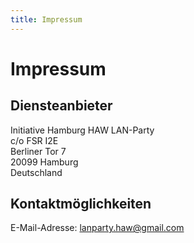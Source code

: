 ```yaml
---
title: Impressum
---
```


# Impressum
## Diensteanbieter

Initiative Hamburg HAW LAN-Party  
c/o FSR I2E  
Berliner Tor 7  
20099 Hamburg  
Deutschland  
## Kontaktmöglichkeiten

E-Mail-Adresse: lanparty.haw@gmail.com
